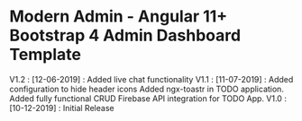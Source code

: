 # Modern Admin - Angular 11+ Bootstrap 4 Admin Dashboard Template

V1.2 : [12-06-2019] : Added live chat functionality
V1.1 : [11-07-2019] : Added configuration to hide header icons
                      Added ngx-toastr in TODO application.                      
                      Added fully functional CRUD Firebase API integration for TODO App.
V1.0 : [10-12-2019] : Initial Release
